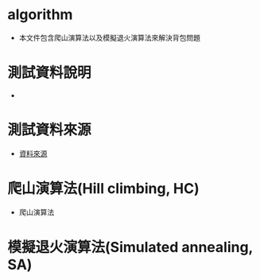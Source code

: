 # algorithm
  * 本文件包含爬山演算法以及模擬退火演算法來解決背包問題
# 測試資料說明
  * 
# 測試資料來源
  * [資料來源](https://people.sc.fsu.edu/~jburkardt/datasets/knapsack_01/knapsack_01.html)
# 爬山演算法(Hill climbing, HC)
  * 爬山演算法
# 模擬退火演算法(Simulated annealing, SA)
